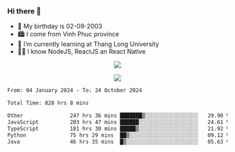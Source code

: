 ### Hi there 👋
- 🎂 My birthday is 02-09-2003
- 🏙️ I come from Vinh Phuc province
- 🌱 I’m currently learning at Thang Long University
- 🧑‍💻 I know NodeJS, ReactJS an React Native
<p align="center"><img src="https://github-readme-stats.vercel.app/api?username=tmquang0209&show_icons=true&theme=gradient"></p>
<p align="center"><img src="https://github-readme-stats.vercel.app/api/top-langs/?username=tmquang0209&hide=scss,css&langs_count=10"></p>
<!--START_SECTION:waka-->

```txt
From: 04 January 2024 - To: 24 October 2024

Total Time: 828 hrs 8 mins

Other               247 hrs 36 mins ███████▒░░░░░░░░░░░░░░░░░   29.90 %
JavaScript          203 hrs 47 mins ██████░░░░░░░░░░░░░░░░░░░   24.61 %
TypeScript          181 hrs 30 mins █████▒░░░░░░░░░░░░░░░░░░░   21.92 %
Python              75 hrs 29 mins  ██▒░░░░░░░░░░░░░░░░░░░░░░   09.12 %
Java                46 hrs 35 mins  █▒░░░░░░░░░░░░░░░░░░░░░░░   05.63 %
```

<!--END_SECTION:waka-->
